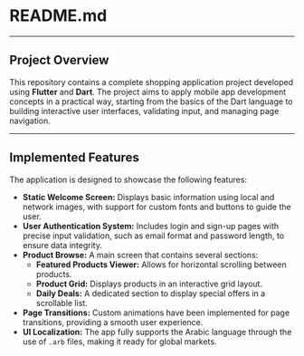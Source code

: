 # README.md

---

## Project Overview

This repository contains a complete shopping application project developed using **Flutter** and **Dart**. The project aims to apply mobile app development concepts in a practical way, starting from the basics of the Dart language to building interactive user interfaces, validating input, and managing page navigation.

---

## Implemented Features

The application is designed to showcase the following features:

* **Static Welcome Screen:** Displays basic information using local and network images, with support for custom fonts and buttons to guide the user.
* **User Authentication System:** Includes login and sign-up pages with precise input validation, such as email format and password length, to ensure data integrity.
* **Product Browse:** A main screen that contains several sections:
    * **Featured Products Viewer:** Allows for horizontal scrolling between products.
    * **Product Grid:** Displays products in an interactive grid layout.
    * **Daily Deals:** A dedicated section to display special offers in a scrollable list.
* **Page Transitions:** Custom animations have been implemented for page transitions, providing a smooth user experience.
* **UI Localization:** The app fully supports the Arabic language through the use of `.arb` files, making it ready for global markets.

